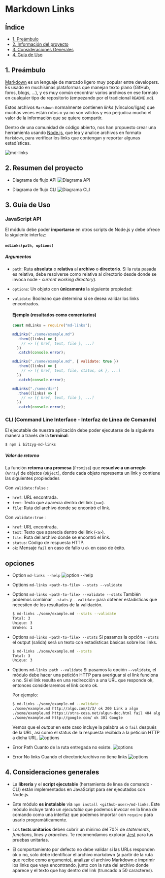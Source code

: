 # Markdown Links

## Índice

- [1. Preámbulo](#1-preámbulo)
- [2. Información del proyecto](#2-informacion-del-proyecto)
- [3. Consideraciones Generales](#3-considereaciones-generales)
- [4. Guía de Uso](#4-guia-de-uso)

## 1. Preámbulo

[Markdown](https://es.wikipedia.org/wiki/Markdown) es un lenguaje de marcado
ligero muy popular entre developers. Es usado en muchísimas plataformas que
manejan texto plano (GitHub, foros, blogs, ...), y es muy común
encontrar varios archivos en ese formato en cualquier tipo de repositorio
(empezando por el tradicional `README.md`).

Estos archivos `Markdown` normalmente contienen _links_ (vínculos/ligas) que
muchas veces están rotos o ya no son válidos y eso perjudica mucho el valor de
la información que se quiere compartir.

Dentro de una comunidad de código abierto, nos han propuesto crear una
herramienta usando [Node.js](https://nodejs.org/), que lea y analice archivos
en formato `Markdown`, para verificar los links que contengan y reportar
algunas estadísticas.

![md-links](https://user-images.githubusercontent.com/110297/42118443-b7a5f1f0-7bc8-11e8-96ad-9cc5593715a6.jpg)

## 2. Resumen del proyecto

   * Diagrama de flujo API
   ![Diagrama API](https://raw.githubusercontent.com/BitzyG/LIM015-md-links/main/src/pictures/diagrama_API.png)

   * Diagrama de flujo CLI
   ![Diagrama CLI](https://raw.githubusercontent.com/BitzyG/LIM015-md-links/main/src/pictures/diagrama_CLI.png)

## 3. Guía de Uso

  ### JavaScript API

  El módulo debe poder **importarse** en otros scripts de Node.js y debe ofrece la
  siguiente interfaz:

  #### `mdLinks(path, options)`

  ##### Argumentos

  - `path`: Ruta **absoluta** o **relativa** al **archivo** o **directorio**.
      Si la ruta pasada es relativa, debe resolverse como relativa al directorio
      desde donde se invoca node - _current working directory_).
  - `options`: Un objeto con **únicamente** la siguiente propiedad:
  - `validate`: Booleano que determina si se desea validar los links
      encontrados.

    #### Ejemplo (resultados como comentarios)

    ```js
    const mdLinks = require("md-links");

    mdLinks("./some/example.md")
      .then((links) => {
        // => [{ href, text, file }, ...]
      })
      .catch(console.error);

    mdLinks("./some/example.md", { validate: true })
      .then((links) => {
        // => [{ href, text, file, status, ok }, ...]
      })
      .catch(console.error);

    mdLinks("./some/dir")
      .then((links) => {
        // => [{ href, text, file }, ...]
      })
      .catch(console.error);
    ```

  ### CLI (Command Line Interface - Interfaz de Línea de Comando)

  El ejecutable de nuestra aplicación debe poder ejecutarse de la siguiente manera a través de la **terminal**:

  `$ npm i bitzyg-md-links`

  ##### Valor de retorno

  La función **retorna una promesa** (`Promise`) que **resuelve a un arreglo**
  (`Array`) de objetos (`Object`), donde cada objeto representa un link y contiene
  las siguientes propiedades

  Con `validate:false` :

  - `href`: URL encontrada.
  - `text`: Texto que aparecía dentro del link (`<a>`).
  - `file`: Ruta del archivo donde se encontró el link.

  Con `validate:true` :

  - `href`: URL encontrada.
  - `text`: Texto que aparecía dentro del link (`<a>`).
  - `file`: Ruta del archivo donde se encontró el link.
  - `status`: Código de respuesta HTTP.
  - `ok`: Mensaje `fail` en caso de fallo u `ok` en caso de éxito.

  ## opciones
  * Option `md-links --help`
  ![option --help](https://raw.githubusercontent.com/BitzyG/LIM015-md-links/main/src/pictures/--help.png)

  * Options `md-links <path-to-file> --stats --validate`
  * Options `md-links <path-to-file> --validate --stats`
      También podemos combinar `--stats` y `--validate` para obtener estadísticas que
      necesiten de los resultados de la validación.

      ```sh
      $ md-links ./some/example.md --stats --validate
      Total: 3
      Unique: 3
      Broken: 1
      ```

  * Options `md-links <path-to-file> --stats`
      Si pasamos la opción `--stats` el output (salida) será un texto con estadísticas
      básicas sobre los links.

      ```sh
      $ md-links ./some/example.md --stats
      Total: 3
      Unique: 3
      ```

  * Options `md-links path --validate`
      Si pasamos la opción `--validate`, el módulo debe hacer una petición HTTP para
      averiguar si el link funciona o no. Si el link resulta en una redirección a una
      URL que responde ok, entonces consideraremos el link como ok.

      Por ejemplo:

      ```sh
      $ md-links ./some/example.md --validate
      ./some/example.md http://algo.com/2/3/ ok 200 Link a algo
      ./some/example.md https://otra-cosa.net/algun-doc.html fail 404 algún doc
      ./some/example.md http://google.com/ ok 301 Google
      ```

      Vemos que el _output_ en este caso incluye la palabra `ok` o `fail` después de
      la URL, así como el status de la respuesta recibida a la petición HTTP a dicha
      URL.
  ![options](https://raw.githubusercontent.com/BitzyG/LIM015-md-links/main/src/pictures/options.png)

  * Error Path
      Cuanto de la ruta entregada no existe.
  ![options](https://raw.githubusercontent.com/BitzyG/LIM015-md-links/main/src/pictures/errorPath.png)

  * Error No links
      Cuando el directorio/archivo no tiene links
  ![options](https://raw.githubusercontent.com/BitzyG/LIM015-md-links/main/src/pictures/noLinks.png)


## 4. Consideraciones generales

- La **librería** y el **script ejecutable** (herramienta de línea de comando -
  CLI) están implementados en JavaScript para ser ejecutados con
  Node.js.

- Este módulo **es instalable** via `npm install <github-user>/md-links`. Este
  módulo incluye tanto un _ejecutable_ que podemos invocar en la línea de
  comando como una interfaz que podemos importar con `require` para usarlo
  programáticamente.

- Los **tests unitarios** deben cubrir un mínimo del 70% de _statements_,
  _functions_, _lines_ y _branches_. Te recomendamos explorar [Jest](https://jestjs.io/)
  para tus pruebas unitarias.

- El comportamiento por defecto no debe validar si las URLs responden ok o no,
  solo debe identificar el archivo markdown (a partir de la ruta que recibe como
  argumento), analizar el archivo Markdown e imprimir los links que vaya
  encontrando, junto con la ruta del archivo donde aparece y el texto
  que hay dentro del link (truncado a 50 caracteres).
